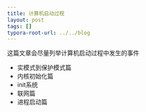 ```yaml
---
title: 计算机启动过程
layout: post
tags: []
typora-root-url: ../../blog
---
```


这篇文章会尽量列举计算机启动过程中发生的事件

* 实模式到保护模式篇
* 内核初始化篇
* init系统
* 联网篇
* 进程启动篇
